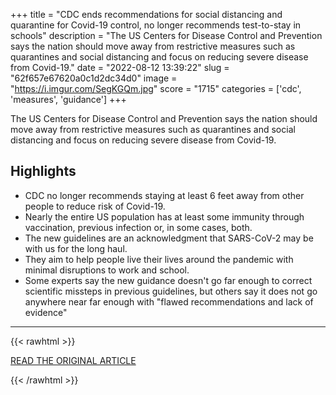 +++
title = "CDC ends recommendations for social distancing and quarantine for Covid-19 control, no longer recommends test-to-stay in schools"
description = "The US Centers for Disease Control and Prevention says the nation should move away from restrictive measures such as quarantines and social distancing and focus on reducing severe disease from Covid-19."
date = "2022-08-12 13:39:22"
slug = "62f657e67620a0c1d2dc34d0"
image = "https://i.imgur.com/SegKGQm.jpg"
score = "1715"
categories = ['cdc', 'measures', 'guidance']
+++

The US Centers for Disease Control and Prevention says the nation should move away from restrictive measures such as quarantines and social distancing and focus on reducing severe disease from Covid-19.

## Highlights

- CDC no longer recommends staying at least 6 feet away from other people to reduce risk of Covid-19.
- Nearly the entire US population has at least some immunity through vaccination, previous infection or, in some cases, both.
- The new guidelines are an acknowledgment that SARS-CoV-2 may be with us for the long haul.
- They aim to help people live their lives around the pandemic with minimal disruptions to work and school.
- Some experts say the new guidance doesn't go far enough to correct scientific missteps in previous guidelines, but others say it does not go anywhere near far enough with "flawed recommendations and lack of evidence"

---

{{< rawhtml >}}
  <p class="article-category">
    <a target="_blank" href="https://www.cnn.com/2022/08/11/health/cdc-covid-guidance-update/index.html">READ THE ORIGINAL ARTICLE</a>
  </p>
{{< /rawhtml >}}
